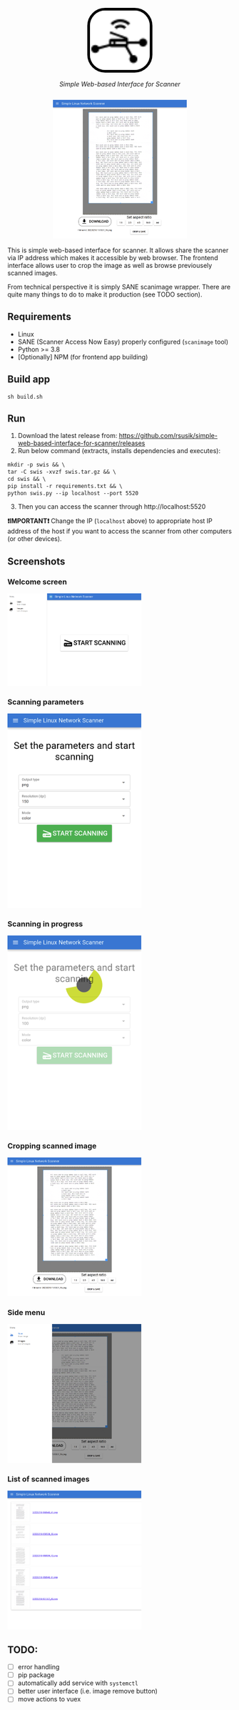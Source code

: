<p align="center">
    <img src="logo.svg" style="width: 100pt; background: white; border-radius: 30pt; border: 5pt solid black" alt="StaticPIE" />
</p>
<p align="center">
    <em>Simple Web-based Interface for Scanner</em>
</p>

<p align="center" style="margin-top: 20pt;">
    <img src="screenshots/04-cropping.png" width="300">
</p>

This is simple web-based interface for scanner. It allows share the scanner via IP address which makes it accessible by web browser. The frontend interface allows user to crop the image as well as browse previousely scanned images.

From technical perspective it is simply SANE scanimage wrapper. There are quite many things to do to make it production (see TODO section).

## Requirements

- Linux
- SANE (Scanner Access Now Easy) properly configured (`scanimage` tool)
- Python >= 3.8
- [Optionally] NPM (for frontend app building)


## Build app

```
sh build.sh
```

## Run

1. Download the latest release from: https://github.com/rsusik/simple-web-based-interface-for-scanner/releases 
2. Run below command (extracts, installs dependencies and executes):

```
mkdir -p swis && \
tar -C swis -xvzf swis.tar.gz && \
cd swis && \
pip install -r requirements.txt && \
python swis.py --ip localhost --port 5520
```

3. Then you can access the scanner through http://localhost:5520

**❗IMPORTANT❗** Change the IP (`localhost` above) to appropriate host IP address of the host if you want to access the scanner from other computers (or other devices).


## Screenshots

### Welcome screen
<img src="screenshots/01-welcome-screen.png" width="300">

### Scanning parameters
<img src="screenshots/02-scanning-params.png" width="300">

### Scanning in progress
<img src="screenshots/03-scanning-progress.png" width="300">

### Cropping scanned image
<img src="screenshots/04-cropping.png" width="300">

### Side menu
<img src="screenshots/05-menu.png" width="300">

### List of scanned images
<img src="screenshots/06-list.png" width="300">


## TODO:

- [ ] error handling
- [ ] pip package
- [ ] automatically add service with `systemctl`
- [ ] better user interface (i.e. image remove button)
- [ ] move actions to vuex

